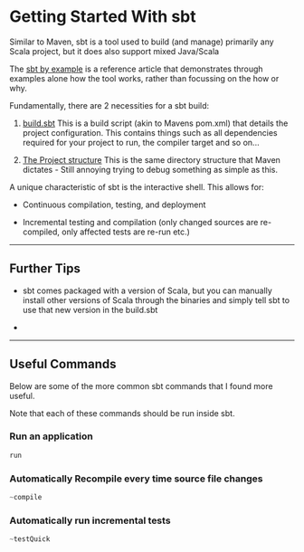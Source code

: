 # Getting Started With sbt

Similar to Maven, sbt is a tool used to build (and manage) primarily any Scala project, but it does also support mixed Java/Scala

The [sbt by example](https://www.scala-sbt.org/1.x/docs/sbt-by-example.html) is a reference article that demonstrates through examples alone 
how the tool works, rather than focussing on the how or why. 

Fundamentally, there are 2 necessities for a sbt build:

1. [build.sbt](https://www.scala-sbt.org/1.x/docs/Basic-Def.html)
This is a build script (akin to Mavens pom.xml) that details the project configuration. This contains things such as 
all dependencies required for your project to run, the compiler target and so on...

2. [The Project structure](https://www.scala-sbt.org/1.x/docs/Directories.html)
This is the same directory structure that Maven dictates - Still annoying trying to debug something as simple as this.

A unique characteristic of sbt is the interactive shell. This allows for:

- Continuous compilation, testing, and deployment

- Incremental testing and compilation (only changed sources are re-compiled, only affected tests are re-run etc.)

---

## Further Tips

- sbt comes packaged with a version of Scala, but you can manually install other versions of Scala through the binaries and 
simply tell sbt to use that new version in the build.sbt

- 

---

## Useful Commands

Below are some of the more common sbt commands that I found more useful. 

Note that each of these commands should be run inside sbt.

### Run an application

```scala
run
```

### Automatically Recompile every time source file changes

```scala
~compile
```

### Automatically run incremental tests

```scala
~testQuick
```


